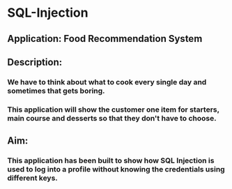 # SQL-Injection

## Application: Food Recommendation System

## Description:

### We have to think about what to cook every single day and sometimes that gets boring. 
### This application will show the customer one item for starters, main course and desserts so that they don't have to choose.

## Aim:

### This application has been built to show how SQL Injection is used to log into a profile without knowing the credentials using different keys.

